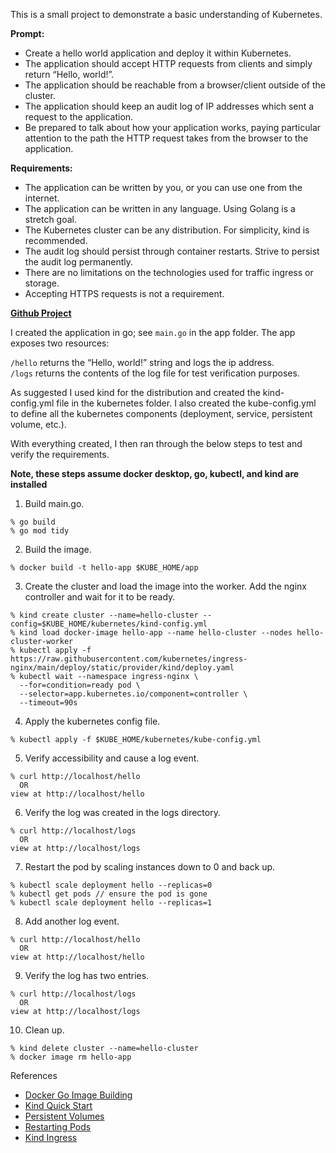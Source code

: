 This is a small project to demonstrate a basic understanding of Kubernetes.

**Prompt:**

 - Create a hello world application and deploy it within Kubernetes.
 - The application should accept HTTP requests from clients and simply return “Hello, world!”.
 - The application should be reachable from a browser/client outside of the cluster.
 - The application should keep an audit log of IP addresses which sent a request to the application.
 - Be prepared to talk about how your application works, paying particular attention to the path the HTTP request takes from the browser to the application.

**Requirements:**

 - The application can be written by you, or you can use one from the internet.
 - The application can be written in any language. Using Golang is a stretch goal.
 - The Kubernetes cluster can be any distribution. For simplicity, kind is recommended.
 - The audit log should persist through container restarts. Strive to persist the audit log permanently.
 - There are no limitations on the technologies used for traffic ingress or storage.
 - Accepting HTTPS requests is not a requirement.

**[Github Project](https://github.com/ndickens/kubernetes)**

I created the application in go; see `main.go` in the app folder.  The app exposes two resources:

`/hello` returns the “Hello, world!” string and logs the ip address.  
`/logs` returns the contents of the log file for test verification purposes. 

As suggested I used kind for the distribution and created the kind-config.yml file in the 
kubernetes folder. I also created the kube-config.yml to define all the kubernetes components 
(deployment, service, persistent volume, etc.).

With everything created, I then ran through the below steps to test and verify the requirements.

**Note, these steps assume docker desktop, go, kubectl, and kind are installed**

1. Build main.go.
```
% go build
% go mod tidy
  ```

2. Build the image.
```
% docker build -t hello-app $KUBE_HOME/app
```

3. Create the cluster and load the image into the worker. Add the nginx controller and wait for it to be ready.
```
% kind create cluster --name=hello-cluster --config=$KUBE_HOME/kubernetes/kind-config.yml
% kind load docker-image hello-app --name hello-cluster --nodes hello-cluster-worker
% kubectl apply -f https://raw.githubusercontent.com/kubernetes/ingress-nginx/main/deploy/static/provider/kind/deploy.yaml
% kubectl wait --namespace ingress-nginx \
  --for=condition=ready pod \
  --selector=app.kubernetes.io/component=controller \
  --timeout=90s
```

4. Apply the kubernetes config file.
```
% kubectl apply -f $KUBE_HOME/kubernetes/kube-config.yml
```

5. Verify accessibility and cause a log event.
```
% curl http://localhost/hello 
  OR 
view at http://localhost/hello
```
6. Verify the log was created in the logs directory.
```
% curl http://localhost/logs 
  OR 
view at http://localhost/logs
```

7. Restart the pod by scaling instances down to 0 and back up.
```
% kubectl scale deployment hello --replicas=0
% kubectl get pods // ensure the pod is gone
% kubectl scale deployment hello --replicas=1
```

8. Add another log event.
```
% curl http://localhost/hello 
  OR 
view at http://localhost/hello
```

9. Verify the log has two entries.
```
% curl http://localhost/logs 
  OR 
view at http://localhost/logs
```

10. Clean up.
```
% kind delete cluster --name=hello-cluster
% docker image rm hello-app
```

References
- [Docker Go Image Building](https://docs.docker.com/language/golang/build-images/)
- [Kind Quick Start](https://kind.sigs.k8s.io/docs/user/quick-start/)
- [Persistent Volumes](https://kubernetes.io/docs/tasks/configure-pod-container/configure-persistent-volume-storage/)
- [Restarting Pods](https://spacelift.io/blog/restart-kubernetes-pods-with-kubectl)
- [Kind Ingress](https://kind.sigs.k8s.io/docs/user/ingress/)